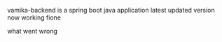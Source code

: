 vamika-backend is a spring boot java application
latest updated version
now working fione

what went wrong
